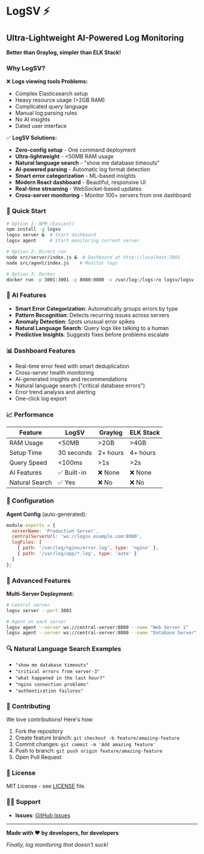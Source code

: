# LogSV ⚡

## Ultra-Lightweight AI-Powered Log Monitoring

**Better than Graylog, simpler than ELK Stack!**

### Why LogSV?

❌ **Logs viewing tools Problems:**
- Complex Elasticsearch setup
- Heavy resource usage (>2GB RAM)
- Complicated query language
- Manual log parsing rules
- No AI insights
- Dated user interface

✅ **LogSV Solutions:**
- **Zero-config setup** - One command deployment
- **Ultra-lightweight** - <50MB RAM usage
- **Natural language search** - "show me database timeouts"
- **AI-powered parsing** - Automatic log format detection
- **Smart error categorization** - ML-based insights
- **Modern React dashboard** - Beautiful, responsive UI
- **Real-time streaming** - WebSocket-based updates
- **Cross-server monitoring** - Monitor 100+ servers from one dashboard

### 🚀 Quick Start

```bash
# Option 1: NPM (Easiest)
npm install -g logsv
logsv server &  # Start dashboard
logsv agent     # Start monitoring current server

# Option 2: Direct run
node src/server/index.js &  # Dashboard at http://localhost:3001
node src/agent/index.js    # Monitor logs

# Option 3: Docker
docker run -p 3001:3001 -p 8080:8080 -v /var/log:/logs:ro logsv/logsv
```

### 🧠 AI Features

- **Smart Error Categorization**: Automatically groups errors by type
- **Pattern Recognition**: Detects recurring issues across servers
- **Anomaly Detection**: Spots unusual error spikes
- **Natural Language Search**: Query logs like talking to a human
- **Predictive Insights**: Suggests fixes before problems escalate

### 📊 Dashboard Features

- Real-time error feed with smart deduplication
- Cross-server health monitoring
- AI-generated insights and recommendations
- Natural language search ("critical database errors")
- Error trend analysis and alerting
- One-click log export

### 📈 Performance

| Feature | LogSV | Graylog | ELK Stack |
|---------|----------|---------|----------|
| RAM Usage | <50MB | >2GB | >4GB |
| Setup Time | 30 seconds | 2+ hours | 4+ hours |
| Query Speed | <100ms | >1s | >2s |
| AI Features | ✅ Built-in | ❌ None | ❌ None |
| Natural Search | ✅ Yes | ❌ No | ❌ No |

### 🔧 Configuration

**Agent Config** (auto-generated):
```javascript
module.exports = {
  serverName: 'Production Server',
  centralServerUrl: 'ws://logsv.example.com:8080',
  logFiles: [
    { path: '/var/log/nginx/error.log', type: 'nginx' },
    { path: '/var/log/app/*.log', type: 'auto' }
  ]
};
```

### 🚀 Advanced Features

**Multi-Server Deployment:**
```bash
# Central server
logsv server --port 3001

# Agent on each server
logsv agent --server ws://central-server:8080 --name "Web Server 1"
logsv agent --server ws://central-server:8080 --name "Database Server"
```

### 🔍 Natural Language Search Examples

- `"show me database timeouts"`
- `"critical errors from server-3"`
- `"what happened in the last hour?"`
- `"nginx connection problems"`
- `"authentication failures"`

### 🤝 Contributing

We love contributions! Here's how:

1. Fork the repository
2. Create feature branch: `git checkout -b feature/amazing-feature`
3. Commit changes: `git commit -m 'Add amazing feature'`
4. Push to branch: `git push origin feature/amazing-feature`
5. Open Pull Request

### 📄 License

MIT License - see [LICENSE](LICENSE) file.

### 🙋‍♀️ Support

- **Issues**: [GitHub Issues](https://github.com/markiv25/logsv/issues)

---

**Made with ❤️ by developers, for developers**

*Finally, log monitoring that doesn't suck!*
